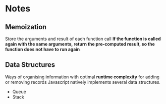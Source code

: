 # Notes

## Memoization
Store the arguments and result of each function call
__If the function is called again with the same arguments, return the pre-computed result, so the function does not have to run again__

## Data Structures
Ways of organising information with optimal __runtime complexity__ for adding or removing records
Javascript natively implements several data structures.
* Queue
* Stack
